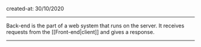 created-at: 30/10/2020

---

Back-end is the part of a web system that runs on the server. It receives requests from the [[Front-end|client]] and gives a response.

---